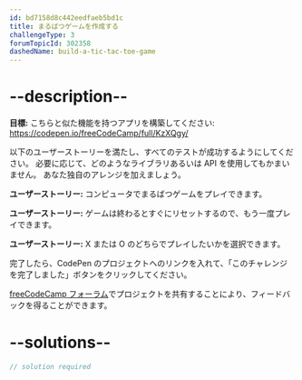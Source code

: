 ```yaml
---
id: bd7158d8c442eedfaeb5bd1c
title: まるばつゲームを作成する
challengeType: 3
forumTopicId: 302358
dashedName: build-a-tic-tac-toe-game
---
```


# --description--

**目標:** こちらと似た機能を持つアプリを構築してください: <a href="https://codepen.io/freeCodeCamp/full/KzXQgy/" target="_blank" rel="noopener noreferrer nofollow">https://codepen.io/freeCodeCamp/full/KzXQgy/</a>

以下のユーザーストーリーを満たし、すべてのテストが成功するようにしてください。 必要に応じて、どのようなライブラリあるいは API を使用してもかまいません。 あなた独自のアレンジを加えましょう。

**ユーザーストーリー:** コンピュータでまるばつゲームをプレイできます。

**ユーザーストーリー:** ゲームは終わるとすぐにリセットするので、もう一度プレイできます。

**ユーザーストーリー:** X または O のどちらでプレイしたいかを選択できます。

完了したら、CodePen のプロジェクトへのリンクを入れて、「このチャレンジを完了しました」ボタンをクリックしてください。

<a href="https://forum.freecodecamp.org/c/project-feedback/409" target="_blank" rel="noopener noreferrer nofollow">freeCodeCamp フォーラム</a>でプロジェクトを共有することにより、フィードバックを得ることができます。

# --solutions--

```js
// solution required
```
